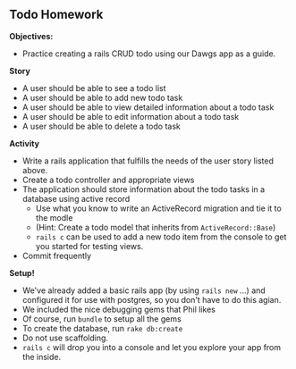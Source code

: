 ## Todo Homework

**Objectives:**

* Practice creating a rails CRUD todo using our Dawgs app as a guide. 

**Story**

* A user should be able to see a todo list
* A user should be able to add new todo task
* A user should be able to view detailed information about a todo task
* A user should be able to edit information about a todo task
* A user should be able to delete a todo task

**Activity** 
* Write a rails application that fulfills the needs of the user story listed above.
* Create a todo controller and appropriate views
* The application should store information about the todo tasks in a database using active record 
  * Use what you know to write an ActiveRecord migration and tie it to the modle
  * (Hint: Create a todo model that inherits from `ActiveRecord::Base`)
   * `rails c` can be used to add a new todo item from the console to get you started for testing views.
* Commit frequently

**Setup!** 
* We've already added a basic rails app (by using `rails new` ...)  and configured it for use with postgres, 
  so you don't have to do this agian. 
* We included the nice debugging gems that Phil likes
* Of course, run `bundle` to setup all the gems
* To create the database, run `rake db:create` 
* Do not use scaffolding. 
* `rails c` will drop you into a console and let you explore your app from the inside. 

